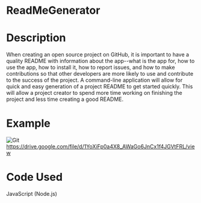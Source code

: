 # ReadMeGenerator

# Description 
When creating an open source project on GitHub, it is important to have a quality README with information about the app--what is the app for, how to use the app, how to install it, how to report issues, and how to make contributions so that other developers are more likely to use and contribute to the success of the project. A command-line application will allow for quick and easy generation of a project README to get started quickly. This will allow a project creator to spend more time working on finishing the project and less time creating a good README.  

# Example
![Git](School.gif)
https://drive.google.com/file/d/1YoXiFp0a4X8_AWaGo6JnCx1f4JGVtFRL/view

# Code Used
JavaScript
(Node.js)
